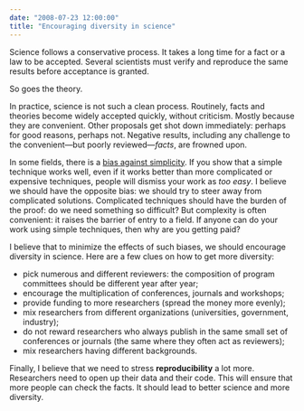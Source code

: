 ```yaml
---
date: "2008-07-23 12:00:00"
title: "Encouraging diversity in science"
---
```




Science follows a conservative process. It takes a long time for a fact or a law to be accepted. Several scientists must verify and reproduce the same results before acceptance is granted.

So goes the theory.

In practice, science is not such a clean process. Routinely, facts and theories become widely accepted quickly, without criticism. Mostly because they are convenient. Other proposals get shot down immediately: perhaps for good reasons, perhaps not. Negative results, including any challenge to the convenient&mdash;but poorly reviewed&mdash;<em>facts</em>, are frowned upon.

In some fields, there is a [bias against simplicity](https://mybiasedcoin.blogspot.com/2008/07/reviewing-story.html). If you show that a simple technique works well, even if it works better than more complicated or expensive techniques, people will dismiss your work as <em>too easy</em>. I believe we should have the opposite bias: we should try to steer away from complicated solutions. Complicated techniques should have the burden of the proof: do we need something so difficult? But complexity is often convenient: it raises the barrier of entry to a field. If anyone can do your work using simple techniques, then why are you getting paid?

I believe that to minimize the effects of such biases, we should encourage diversity in science. Here are a few clues on how to get more diversity:

- pick numerous and different reviewers: the composition of program committees should be different year after year;
- encourage the multiplication of conferences, journals and workshops;
- provide funding to more researchers (spread the money more evenly);
- mix researchers from different organizations (universities, government, industry);
- do not reward researchers who always publish in the same small set of conferences or journals (the same where they often act as reviewers);
- mix researchers having different backgrounds.


Finally, I believe that we need to stress __reproducibility__ a lot more. Researchers need to open up their data and their code. This will ensure that more people can check the facts. It should lead to better science and more diversity.

